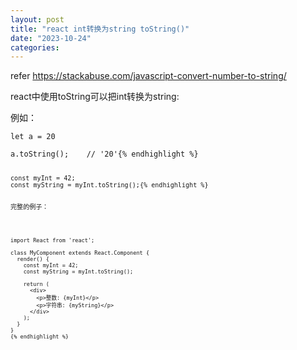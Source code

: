 ```yaml
---
layout: post
title: "react int转换为string toString()"
date: "2023-10-24"
categories: 
---
```

<p>refer <a href="https://stackabuse.com/javascript-convert-number-to-string/">https://stackabuse.com/javascript-convert-number-to-string/</a></p>

<p>react中使用toString可以把int转换为string:</p>

<p>例如：</p>

<pre>
<code>let a = 20

a.toString();    // &#39;20&#39;{% endhighlight %}

<pre>
<code>const myInt = 42;
const myString = myInt.toString();{% endhighlight %}

<p>完整的例子：</p>

<pre>
<code>import React from &#39;react&#39;;

class MyComponent extends React.Component {
  render() {
    const myInt = 42;
    const myString = myInt.toString();

    return (
      &lt;div&gt;
        &lt;p&gt;整数: {myInt}&lt;/p&gt;
        &lt;p&gt;字符串: {myString}&lt;/p&gt;
      &lt;/div&gt;
    );
  }
}
{% endhighlight %}

